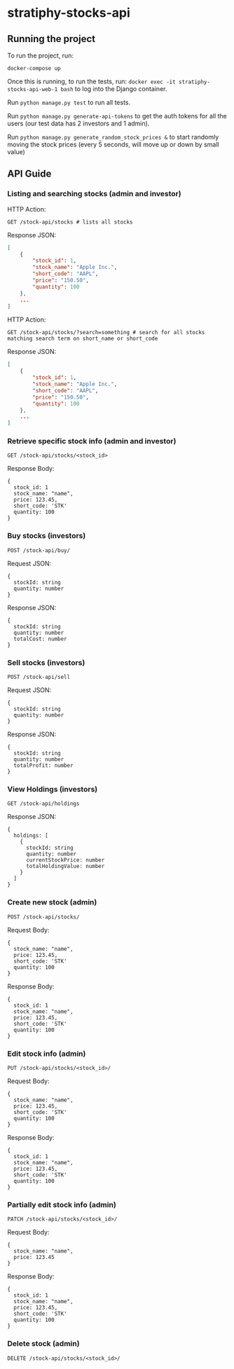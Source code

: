 # stratiphy-stocks-api

## Running the project

To run the project, run:
```
docker-compose up
```

Once this is running, to run the tests, run:
```docker exec -it stratiphy-stocks-api-web-1 bash```
to log into the Django container. 

Run ```python manage.py test``` to run all tests.

Run ```python manage.py generate-api-tokens``` to get the auth tokens for all the users (our test data has 2 investors and 1 admin).

Run ```python manage.py generate_random_stock_prices &``` to start randomly moving the stock prices (every 5 seconds, will move up or down by small value)

## API Guide

### Listing and searching stocks (admin and investor)
HTTP Action:
```
GET /stock-api/stocks # lists all stocks
```
Response JSON:
```json lines
[
    {
        "stock_id": 1,
        "stock_name": "Apple Inc.",
        "short_code": "AAPL",
        "price": "150.50",
        "quantity": 100
    },
    ...
]
```
HTTP Action:
```
GET /stock-api/stocks/?search=something # search for all stocks matching search term on short_name or short_code
```
Response JSON:
```json lines
[
    {
        "stock_id": 1,
        "stock_name": "Apple Inc.",
        "short_code": "AAPL",
        "price": "150.50",
        "quantity": 100
    },
    ...
]
```

### Retrieve specific stock info (admin and investor)
```
GET /stock-api/stocks/<stock_id>
```
Response Body:
```
{
  stock_id: 1
  stock_name: "name",
  price: 123.45,
  short_code: 'STK'
  quantity: 100
} 
```

### Buy stocks (investors)
```
POST /stock-api/buy/
```
Request JSON:
```
{
  stockId: string
  quantity: number
}
```
Response JSON:
```
{
  stockId: string
  quantity: number
  totalCost: number
}
```

### Sell stocks (investors)
```
POST /stock-api/sell
```
Request JSON:
```
{
  stockId: string
  quantity: number
}
```
Response JSON:
```
{
  stockId: string
  quantity: number
  totalProfit: number
}
```
### View Holdings (investors)
```
GET /stock-api/holdings
```
Response JSON:
```
{
  holdings: [
    {
      stockId: string
      quantity: number
      currentStockPrice: number
      totalHoldingValue: number
    }
  ]
}
```
### Create new stock (admin)
```
POST /stock-api/stocks/
```
Request Body:
```
{
  stock_name: "name",
  price: 123.45,
  short_code: 'STK'
  quantity: 100
} 
```

Response Body:
```
{
  stock_id: 1
  stock_name: "name",
  price: 123.45,
  short_code: 'STK'
  quantity: 100
} 
```

### Edit stock info (admin)
```
PUT /stock-api/stocks/<stock_id>/
```
Request Body:
```
{
  stock_name: "name",
  price: 123.45,
  short_code: 'STK'
  quantity: 100
} 
```

Response Body:
```
{
  stock_id: 1
  stock_name: "name",
  price: 123.45,
  short_code: 'STK'
  quantity: 100
} 
```

### Partially edit stock info (admin)
```
PATCH /stock-api/stocks/<stock_id>/
```
Request Body:
```
{
  stock_name: "name",
  price: 123.45
} 
```

Response Body:
```
{
  stock_id: 1
  stock_name: "name",
  price: 123.45,
  short_code: 'STK'
  quantity: 100
} 
```

### Delete stock (admin)
```
DELETE /stock-api/stocks/<stock_id>/
```
